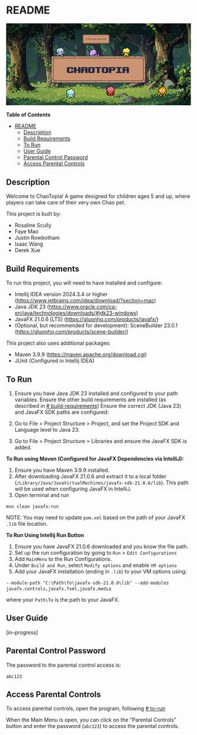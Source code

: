 # README
![img.png](ReadME_Image.png)

**Table of Contents**
- [README](#readme)
    * [Description](#description)
    * [Build Requirements](#build-requirements)
    * [To Run](#to-run)
    * [User Guide](#user-guide)
    * [Parental Control Password](#parental-control-password)
    * [Access Parental Controls](#access-parental-controls)


## Description
Welcome to ChaoTopia! A game designed for children ages 5 and up, 
where players can take care of their very own Chao pet. 

This project is built by:
- Rosaline Scully
- Faye Mao
- Justin Rowbotham
- Isaac Wang
- Derek Xue

## Build Requirements
To run this project, you will need to have installed and configure:
- Intellij IDEA version 2024.3.4 or higher (https://www.jetbrains.com/idea/download/?section=mac)
- Java JDK 23 (https://www.oracle.com/ca-en/java/technologies/downloads/#jdk23-windows)
- JavaFX 21.0.6 [LTS] (https://gluonhq.com/products/javafx/)
- (Optional, but recommended for development): SceneBuilder 23.0.1 (https://gluonhq.com/products/scene-builder/)

This project also uses additional packages:
- Maven 3.9.9 (https://maven.apache.org/download.cgi)
- JUnit (Configured in Intellij IDEA)

## To Run
1. Ensure you have Java JDK 23 installed and configured to your path variables. Ensure the other build requirements are installed (as described in [# build-requirements](#build-requirements))
   Ensure the correct JDK (Java 23) and JavaFX SDK paths are configured:

2. Go to File > Project Structure > Project, and set the Project SDK and Language level to Java 23.

3. Go to File > Project Structure > Libraries and ensure the JavaFX SDK is added.

**To Run using Maven (Configured for JavaFX Dependencies via IntelliJ):**
1. Ensure you have Maven 3.9.9 installed.
2. After downloading JavaFX 21.0.6 and extract it to a local folder (`/Library/Java/JavaVirtualMachines/javafx-sdk-21.0.6/lib`). This path will be used when configuring JavaFX in IntelliJ.
3. Open terminal and run
```
mvn clean javafx:run
```
NOTE: You may need to update `pom.xml` based on the path of your JavaFX `.lib` file location.

**To Run Using Intellij Run Button**
1. Ensure you have JavaFX 21.0.6 downloaded and you know the file path.
2. Set up the run configuration by going to `Run` > `Edit Configurations`
3. Add `MainMenu` to the Run Configurations.
4. Under `Build and Run`, select `Modify options` and enable `VM options`
5. Add your JavaFX installation (ending in `.lib`) to your VM options using:
```
--module-path "C:\Path\To\javafx-sdk-21.0.6\lib" --add-modules javafx.controls,javafx.fxml,javafx.media
```
where your `Path\To` is the path to your JavaFX.

## User Guide
[in-progress]

## Parental Control Password
The password to the parental control access is:
```aiignore
abc123
```

## Access Parental Controls
To access parental controls, open the program, following [# to-run](#to-run)

When the Main Menu is open, you can click on the "Parental Controls" button and enter the password (`abc123`) to access the parental controls.
